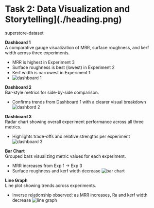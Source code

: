 # Task 2: Data Visualization and Storytelling](./heading.png)
superstore-dataset

**Dashboard 1**  
A comparative gauge visualization of MRR, surface roughness, and kerf width across three experiments.  
- MRR is highest in Experiment 3  
- Surface roughness is best (lowest) in Experiment 2  
- Kerf width is narrowest in Experiment 1
- ![dashboard 1](https://github.com/user-attachments/assets/1f7a9956-d2c6-441e-bde1-07df2451418b)


**Dashboard 2**  
Bar-style metrics for side-by-side comparison.  
- Confirms trends from Dashboard 1 with a clearer visual breakdown
![dashbord 2](https://github.com/user-attachments/assets/d75c0237-ffc9-45dd-b35b-d3a9c1bb6ce6)

**Dashboard 3**  
Radar chart showing overall experiment performance across all three metrics.  
- Highlights trade-offs and relative strengths per experiment
![dashboard 3](https://github.com/user-attachments/assets/de0a4dc8-2c72-4d03-9a70-8ad8c37dbe09)

**Bar Chart**  
Grouped bars visualizing metric values for each experiment.  
- MRR increases from Exp 1 → Exp 3  
- Surface roughness and kerf width decrease
![bar chart ](https://github.com/user-attachments/assets/6c1f05d1-3abc-46ac-b07e-ab1ff1367551)

**Line Graph**  
Line plot showing trends across experiments.  
- Inverse relationship observed: as MRR increases, Ra and kerf width decrease
![line graph](https://github.com/user-attachments/assets/92e55347-94b0-47d1-8539-6bd866f50af4)

